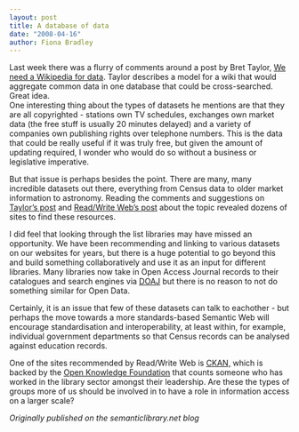 ```yaml
---
layout: post
title: A database of data
date: "2008-04-16"
author: Fiona Bradley
---
```


Last week there was a flurry of comments around a post by Bret Taylor, [We need a Wikipedia for data](http://bret.appspot.com/entry/we-need-a-wikipedia-for-data).  Taylor describes a model for a wiki that would aggregate common data in one database that could be cross-searched. Great idea.  
One interesting thing about the types of datasets he mentions are that they are all copyrighted - stations own TV schedules, exchanges own market data (the free stuff is usually 20 minutes delayed) and a variety of companies own publishing rights over telephone numbers. This is the data that could be really useful if it was truly free, but given the amount of updating required, I wonder who would do so without a business or legislative imperative.

But that issue is perhaps besides the point. There are many, many incredible datasets out there, everything from Census data to older market information to astronomy. Reading the comments and suggestions on [Taylor’s post](http://bret.appspot.com/entry/we-need-a-wikipedia-for-data) and [Read/Write Web’s post](http://www.readwriteweb.com/archives/where_to_find_open_data_on_the.php) about the topic revealed dozens of sites to find these resources.

I did feel that looking through the list libraries may have missed an opportunity. We have been recommending and linking to various datasets on our websites for years, but there is a huge potential to go beyond this and build something collaboratively and use it as an input for different libraries. Many libraries now take in Open Access Journal records to their catalogues and search engines via [DOAJ](http://www.doaj.org/) but there is no reason to not do something similar for Open Data.

Certainly, it is an issue that few of these datasets can talk to eachother - but perhaps the move towards a more standards-based Semantic Web will encourage standardisation and interoperability, at least within, for example, individual government departments so that Census records can be analysed against education records.

One of the sites recommended by Read/Write Web is [CKAN,](http://ckan.net/) which is backed by the [Open Knowledge Foundation](http://www.okfn.org/about/people/) that counts someone who has worked in the library sector amongst their leadership. Are these the types of groups more of us should be involved in to have a role in information access on a larger scale?

_Originally published on the semanticlibrary.net blog_
